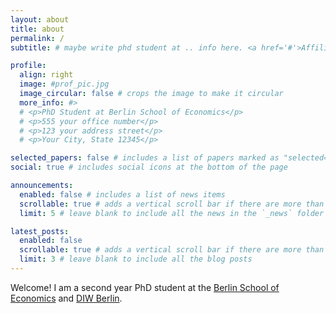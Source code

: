 ```yaml
---
layout: about
title: about
permalink: /
subtitle: # maybe write phd student at .. info here. <a href='#'>Affiliations</a>. Address. Contacts. Motto. Etc. 

profile:
  align: right
  image: #prof_pic.jpg
  image_circular: false # crops the image to make it circular
  more_info: #> 
  # <p>PhD Student at Berlin School of Economics</p> 
  # <p>555 your office number</p>
  # <p>123 your address street</p>
  # <p>Your City, State 12345</p>

selected_papers: false # includes a list of papers marked as "selected={true}"
social: true # includes social icons at the bottom of the page

announcements:
  enabled: false # includes a list of news items
  scrollable: true # adds a vertical scroll bar if there are more than 3 news items
  limit: 5 # leave blank to include all the news in the `_news` folder

latest_posts:
  enabled: false
  scrollable: true # adds a vertical scroll bar if there are more than 3 new posts items
  limit: 3 # leave blank to include all the blog posts
---
```


Welcome! I am a second year PhD student at the [Berlin School of Economics](https://berlinschoolofeconomics.de/home) and [DIW Berlin](https://www.diw.de/sixcms/detail.php?id=diw_01.c.617916.en).